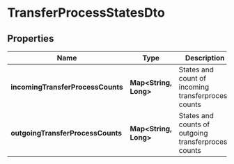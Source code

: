 

# TransferProcessStatesDto


## Properties

| Name | Type | Description | Notes |
|------------ | ------------- | ------------- | -------------|
|**incomingTransferProcessCounts** | **Map&lt;String, Long&gt;** | States and count of incoming transferprocess counts |  |
|**outgoingTransferProcessCounts** | **Map&lt;String, Long&gt;** | States and counts of outgoing transferprocess counts |  |



